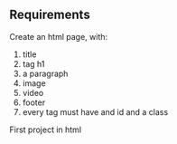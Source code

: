 ## Requirements

Create an html page, with:

1. title
2. tag h1
3. a paragraph
4. image
5. video
6. footer
7. every tag must have and id and a class

First project in html
